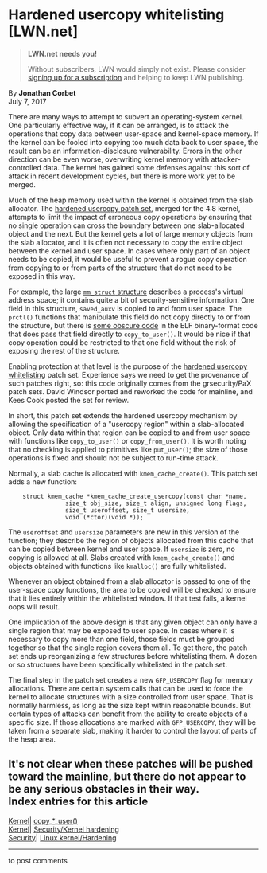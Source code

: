 # Hardened usercopy whitelisting [LWN.net]

> **LWN.net needs you!**
> 
> Without subscribers, LWN would simply not exist. Please consider [signing up for a subscription](/Promo/nst-nag2/subscribe) and helping to keep LWN publishing. 

By **Jonathan Corbet**  
July 7, 2017 

There are many ways to attempt to subvert an operating-system kernel. One particularly effective way, if it can be arranged, is to attack the operations that copy data between user-space and kernel-space memory. If the kernel can be fooled into copying too much data back to user space, the result can be an information-disclosure vulnerability. Errors in the other direction can be even worse, overwriting kernel memory with attacker-controlled data. The kernel has gained some defenses against this sort of attack in recent development cycles, but there is more work yet to be merged. 

Much of the heap memory used within the kernel is obtained from the slab allocator. The [hardened usercopy patch set](/Articles/695991/), merged for the 4.8 kernel, attempts to limit the impact of erroneous copy operations by ensuring that no single operation can cross the boundary between one slab-allocated object and the next. But the kernel gets a lot of large memory objects from the slab allocator, and it is often not necessary to copy the entire object between the kernel and user space. In cases where only part of an object needs to be copied, it would be useful to prevent a rogue copy operation from copying to or from parts of the structure that do not need to be exposed in this way. 

For example, the large [`mm_struct` structure](http://elixir.free-electrons.com/linux/latest/source/include/linux/mm_types.h#L359) describes a process's virtual address space; it contains quite a bit of security-sensitive information. One field in this structure, `saved_auxv` is copied to and from user space. The `prctl()` functions that manipulate this field do not copy directly to or from the structure, but there is [some obscure code](http://elixir.free-electrons.com/linux/latest/source/fs/binfmt_elf.c#L337) in the ELF binary-format code that does pass that field directly to `copy_to_user()`. It would be nice if that copy operation could be restricted to that one field without the risk of exposing the rest of the structure. 

Enabling protection at that level is the purpose of the [hardened usercopy whitelisting](/Articles/725935/) patch set. Experience says we need to get the provenance of such patches right, so: this code originally comes from the grsecurity/PaX patch sets. David Windsor ported and reworked the code for mainline, and Kees Cook posted the set for review. 

In short, this patch set extends the hardened usercopy mechanism by allowing the specification of a "usercopy region" within a slab-allocated object. Only data within that region can be copied to and from user space with functions like `copy_to_user()` or `copy_from_user()`. It is worth noting that no checking is applied to primitives like `put_user()`; the size of those operations is fixed and should not be subject to run-time attack. 

Normally, a slab cache is allocated with `kmem_cache_create()`. This patch set adds a new function: 
    
    
        struct kmem_cache *kmem_cache_create_usercopy(const char *name,
    			    size_t obj_size, size_t align, unsigned long flags,
    			    size_t useroffset, size_t usersize,
    			    void (*ctor)(void *));
    

The `useroffset` and `usersize` parameters are new in this version of the function; they describe the region of objects allocated from this cache that can be copied between kernel and user space. If `usersize` is zero, no copying is allowed at all. Slabs created with `kmem_cache_create()` and objects obtained with functions like `kmalloc()` are fully whitelisted. 

Whenever an object obtained from a slab allocator is passed to one of the user-space copy functions, the area to be copied will be checked to ensure that it lies entirely within the whitelisted window. If that test fails, a kernel oops will result. 

One implication of the above design is that any given object can only have a single region that may be exposed to user space. In cases where it is necessary to copy more than one field, those fields must be grouped together so that the single region covers them all. To get there, the patch set ends up reorganizing a few structures before whitelisting them. A dozen or so structures have been specifically whitelisted in the patch set. 

The final step in the patch set creates a new `GFP_USERCOPY` flag for memory allocations. There are certain system calls that can be used to force the kernel to allocate structures with a size controlled from user space. That is normally harmless, as long as the size kept within reasonable bounds. But certain types of attacks can benefit from the ability to create objects of a specific size. If those allocations are marked with `GFP_USERCOPY`, they will be taken from a separate slab, making it harder to control the layout of parts of the heap area. 

It's not clear when these patches will be pushed toward the mainline, but there do not appear to be any serious obstacles in their way.  
Index entries for this article  
---  
[Kernel](/Kernel/Index)| [copy_*_user()](/Kernel/Index#copy__user)  
[Kernel](/Kernel/Index)| [Security/Kernel hardening](/Kernel/Index#Security-Kernel_hardening)  
[Security](/Security/Index/)| [Linux kernel/Hardening](/Security/Index/#Linux_kernel-Hardening)  
  


* * *

to post comments 
